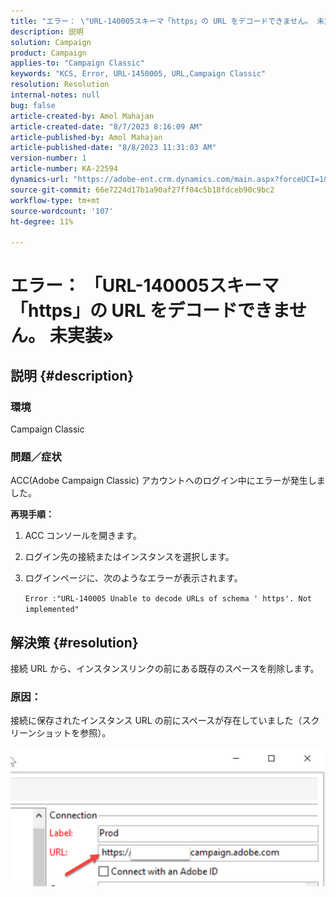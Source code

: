 ```yaml
---
title: "エラー： \"URL-140005スキーマ「https」の URL をデコードできません。 未実装\""
description: 説明
solution: Campaign
product: Campaign
applies-to: "Campaign Classic"
keywords: "KCS, Error, URL-1450005, URL,Campaign Classic"
resolution: Resolution
internal-notes: null
bug: false
article-created-by: Amol Mahajan
article-created-date: "8/7/2023 8:16:09 AM"
article-published-by: Amol Mahajan
article-published-date: "8/8/2023 11:31:03 AM"
version-number: 1
article-number: KA-22594
dynamics-url: "https://adobe-ent.crm.dynamics.com/main.aspx?forceUCI=1&pagetype=entityrecord&etn=knowledgearticle&id=8df6b4a6-fa34-ee11-bdf4-6045bd006c82"
source-git-commit: 66e7224d17b1a90af27ff04c5b18fdceb90c9bc2
workflow-type: tm+mt
source-wordcount: '107'
ht-degree: 11%

---
```


# エラー： 「URL-140005スキーマ「https」の URL をデコードできません。 未実装»

## 説明 {#description}


### <b>環境</b>

Campaign Classic



### <b>問題／症状</b>

ACC(Adobe Campaign Classic) アカウントへのログイン中にエラーが発生しました。



<b>再現手順：</b>

1. ACC コンソールを開きます。


2. ログイン先の接続またはインスタンスを選択します。


3. ログインページに、次のようなエラーが表示されます。

   `Error :"URL-140005 Unable to decode URLs of schema ' https'. Not implemented"`



## 解決策 {#resolution}


接続 URL から、インスタンスリンクの前にある既存のスペースを削除します。

### <b>原因</b>：

接続に保存されたインスタンス URL の前にスペースが存在していました（スクリーンショットを参照）。

![](assets/9ee7e7a5-fc34-ee11-bdf4-6045bd006c82.png)
